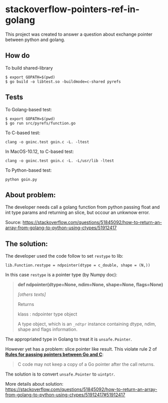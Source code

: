 # stackoverflow-pointers-ref-in-golang

This project was created to answer a question about exchange pointer between python and golang.

## How do

To build shared-library
```
$ export GOPATH=$(pwd) 
$ go build -o libtest.so -buildmode=c-shared pyrefs
```

## Tests

To Golang-based test:
```
$ export GOPATH=$(pwd) 
$ go run src/pyrefs/function.go
```

To C-based test:
```
clang -o goinc.test goin.c -L. -ltest
```

In MacOS-10.12, to C-based test:
```
clang -o goinc.test goin.c -L. -L/usr/lib -ltest
```

To Python-based test:
```
python goin.py
```

## About problem:

The developer needs call a golang function from python passing float and int type params and returning an slice, but occour an unkwnow error.

Source: https://stackoverflow.com/questions/51845092/how-to-return-an-array-from-golang-to-python-using-ctypes/51912417

## The solution:

The developer used the code follow to set ```restype``` to lib:


    lib.Function.restype = ndpointer(dtype = c_double, shape = (N,))

In this case ```restype``` is a pointer type (by Numpy doc):

> **def ndpointer(dtype=None, ndim=None, shape=None, flags=None)** 
> 
> *[others texts]*
>
> Returns
> 
> klass : ndpointer type object
> 
> A type object, which is an `_ndtpr` instance containing dtype, ndim, shape and flags information.


The appropriated type in Golang to treat it is ```unsafe.Pointer```.

However yet has a problem: slice pointer like result. This violate rule 2 of [**Rules for passing pointers between Go and C**](https://github.com/golang/proposal/blob/master/design/12416-cgo-pointers.md):

> C code may not keep a copy of a Go pointer after the call returns.

The solution is to convert ```unsafe.Pointer``` to ```uintptr```. 

More details about solution: https://stackoverflow.com/questions/51845092/how-to-return-an-array-from-golang-to-python-using-ctypes/51912417#51912417


<!-- About C-interop, unsafe
For the purposes of C-interop, unsafe.Pointer(&bytes) will create a pointer to the first byte of the slice, which is not the first byte of the data (which is usually what C expects)--for this reason, you should use unsafe.Pointer(&bytes[0]) -->

